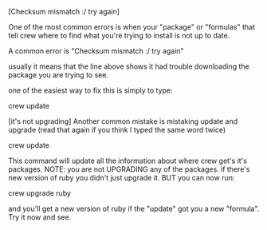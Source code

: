 [Checksum mismatch :/ try again]

One of the most common errors is when your "package" or "formulas" that tell crew where to find what you're trying to install is not up to date.

A common error is "Checksum mismatch :/ try again"

usually it means that the line above shows it had trouble downloading the package you are trying to see.

one of the easiest way to fix this is simply to type:

crew update 

[it's not upgrading]
Another common mistake is mistaking update and upgrade (read that again if you think I typed the same word twice)

crew update 

This command will update all the information about where crew get's it's packages. 
NOTE: you are not UPGRADING any of the packages. if there's new version of ruby you didn't just upgrade it. BUT you can now run:

crew upgrade ruby 

and you'll get a new version of ruby if the "update" got you a new "formula". Try it now and see.